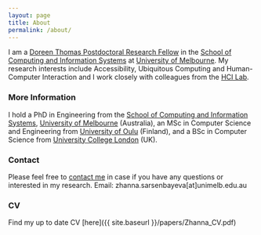 ```yaml
---
layout: page
title: About
permalink: /about/
---
```


I am a [Doreen Thomas Postdoctoral Research Fellow](https://www.atse.org.au/news-and-events/article/fellowships-honour-doreen-thomas/) in the [School of Computing and Information Systems](https://cis.unimelb.edu.au/) at [University of Melbourne](http://www.unimelb.edu.au/). My research interests include Accessibility, Ubiquitous Computing and Human-Computer Interaction and I work closely with colleagues from the [HCI Lab](https://cis.unimelb.edu.au/hci/).

### More Information
I hold a PhD in Engineering from the [School of Computing and Information Systems](https://cis.unimelb.edu.au/), [University of Melbourne](http://www.unimelb.edu.au/) (Australia), an MSc in Computer Science and Engineering from [University of Oulu](http://www.oulu.fi/university/) (Finland), and a BSc in Computer Science from [University College London](https://www.ucl.ac.uk/) (UK).

### Contact
Please feel free to [contact me](mailto:zhanna.sarsenbayeva@unimelb.edu.au) in case if you have any questions or interested in my research.
Email: zhanna.sarsenbayeva[at]unimelb.edu.au

### CV
Find my up to date CV [here]({{ site.baseurl }}/papers/Zhanna_CV.pdf)